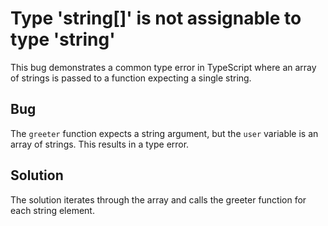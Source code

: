 # Type 'string[]' is not assignable to type 'string'
This bug demonstrates a common type error in TypeScript where an array of strings is passed to a function expecting a single string.

## Bug
The `greeter` function expects a string argument, but the `user` variable is an array of strings. This results in a type error.

## Solution
The solution iterates through the array and calls the greeter function for each string element.
